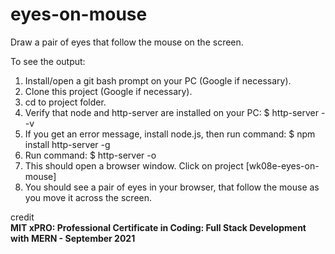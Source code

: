 # eyes-on-mouse

Draw a pair of eyes that follow the mouse on the screen.

To see the output:

1. Install/open a git bash prompt on your PC (Google if necessary).
2. Clone this project (Google if necessary).
3. cd to project folder.
4. Verify that node and http-server are installed on your PC:
    $ http-server --v
5. If you get an error message, install node.js, then run command:
    $ npm install http-server -g
6. Run command:
    $ http-server -o
7. This should open a browser window.  Click on project [wk08e-eyes-on-mouse]
8. You should see a pair of eyes in your browser, that follow the mouse as you move it across the screen.

credit  
**MIT xPRO: Professional Certificate in Coding: Full Stack Development with MERN - September 2021**
